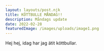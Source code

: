 ```yaml
---
layout: layouts/post.njk
title: KÖTTBULLE MÅNDAG!!
description: Måndags update
date: 2022-02-28
featuredImage: /images/uploads/image1.png
---
```


Hej hej, idag har jag ätit köttbullar.
